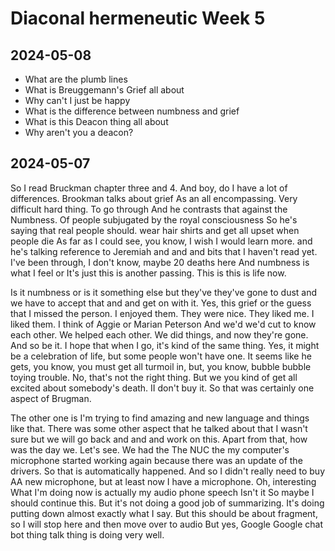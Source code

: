 # Diaconal hermeneutic Week 5


## 2024-05-08

* What are the plumb lines
* What is Breuggemann's Grief all about
* Why can't I just be happy
* What is the difference between numbness and grief
* What is this Deacon thing all about
* Why aren't you a deacon?



## 2024-05-07

So I read Bruckman chapter three and 4. And boy, do I have a lot of differences. Brookman talks about grief As an all encompassing. Very difficult hard thing. To go through And he contrasts that against the Numbness. Of people subjugated by the royal consciousness So he's saying that real people should. wear hair shirts and get all upset when people die As far as I could see, you know, I wish I would learn more. and he's talking reference to Jeremiah and and and bits that I haven't read yet. I've been through, I don't know, maybe 20 deaths here And numbness is what I feel or It's just this is another passing. This is this is life now.

Is it numbness or is it something else but they've they've gone to dust and we have to accept that and and get on with it. Yes, this grief or the guess that I missed the person. I enjoyed them. They were nice. They liked me. I liked them. I think of Aggie or Marian Peterson And we'd we'd cut to know each other. We helped each other. We did things, and now they're gone. And so be it. I hope that when I go, it's kind of the same thing. Yes, it might be a celebration of life, but some people won't have one. It seems like he gets, you know, you must get all turmoil in, but, you know, bubble bubble toying trouble. No, that's not the right thing. But we you kind of get all excited about somebody's death. II don't buy it. So that was certainly one aspect of Brugman.

The other one is I'm trying to find amazing and new language and things like that. There was some other aspect that he talked about that I wasn't sure but we will go back and and and work on this. Apart from that, how was the day we. Let's see. We had the The NUC the my computer's microphone started working again because there was an update of the drivers. So that is automatically happened. And so I didn't really need to buy AA new microphone, but at least now I have a microphone. Oh, interesting What I'm doing now is actually my audio phone speech Isn't it So maybe I should continue this. But it's not doing a good job of summarizing. It's doing putting down almost exactly what I say. But this should be about fragment, so I will stop here and then move over to audio But yes, Google Google chat bot thing talk thing is doing very well.